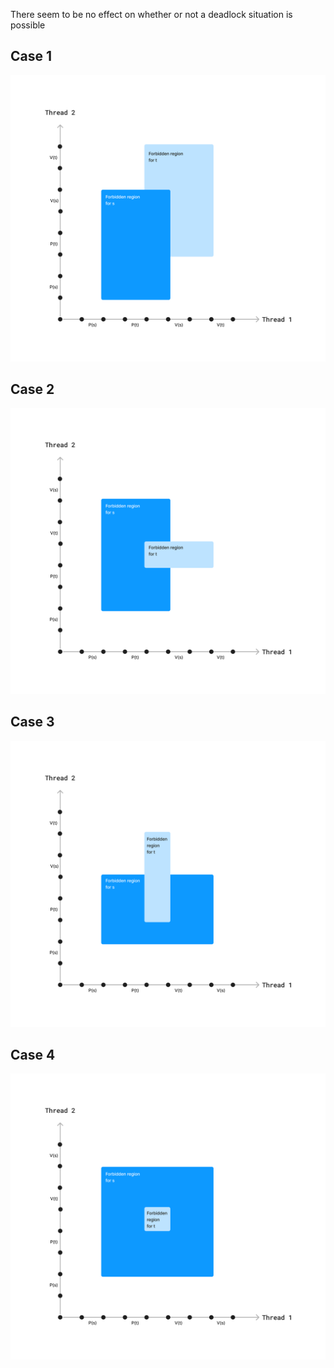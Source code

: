 There seem to be no effect on whether or not a deadlock situation is possible

## Case 1
![Case 1](28_case1.png)

## Case 2
![Case 2](28_case2.png)

## Case 3
![Case 3](28_case3.png)

## Case 4
![Case 4](28_case4.png)
